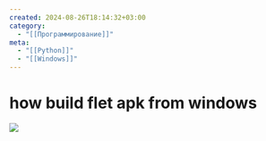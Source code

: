 ```yaml
---
created: 2024-08-26T18:14:32+03:00
category:
  - "[[Программирование]]"
meta:
  - "[[Python]]"
  - "[[Windows]]"
---
```


# how build flet apk from windows

![](https://www.youtube.com/watch?v=OqMYfspxKi0&t=371s)
